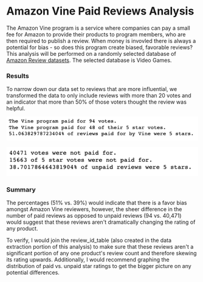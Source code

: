 # Amazon Vine Paid Reviews Analysis
The Amazon Vine program is a service where companies can pay a small fee for Amazon to provide their products to program members, who are then required to publish a review. When money is invovled there is always a potential for bias - so does this program create biased, favorable reviews? This analysis will be performed on a randomly selected database of [Amazon Review datasets](https://s3.amazonaws.com/amazon-reviews-pds/tsv/index.txt). The selected database is Video Games.

### Results
To narrow down our data set to reviews that are more influential, we transformed the data to only include reviews with more than 20 votes and an indicator that more than 50% of those voters thought the review was helpful. 

![paid_summary.png](https://github.com/kaileymd/Amazon_Vine_Analysis/blob/main/Images/paid_summary.png)

![unpaid_summary.png](https://github.com/kaileymd/Amazon_Vine_Analysis/blob/main/Images/unpaid_summary.png)

### Summary

The percentages (51% vs. 39%) would indicate that there is a favor bias amongst Amazon Vine reviewers, however, the sheer difference in the number of paid reviews as opposed to unpaid reviews (94 vs. 40,471) would suggest that these reviews aren't dramatically changing the rating of any product. 

To verify, I would join the review_id_table (also created in the data extraction portion of this analysis) to make sure that these reviews aren't a significant portion of any one product's review count and therefore skewing its rating upwards. Additionally, I would recommend graphing the distribution of paid vs. unpaid star ratings to get the bigger picture on any potential differences.
